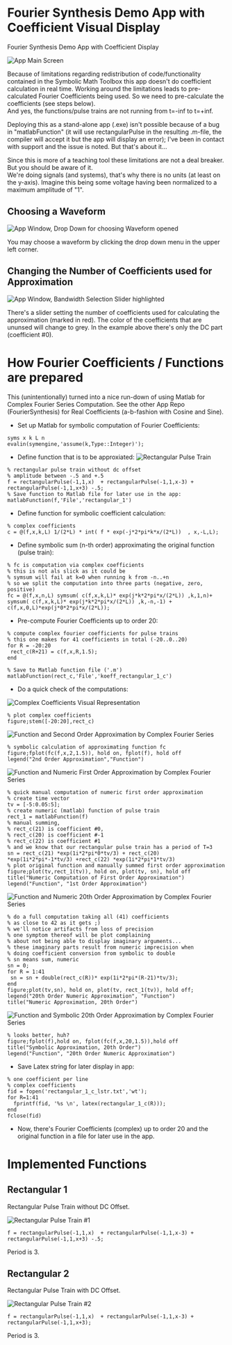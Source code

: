 # Fourier Synthesis Demo App with Coefficient Visual Display
Fourier Synthesis Demo App with Coefficient Display

![App Main Screen](app_screen.png)

Because of limitations regarding redistribution of code/functionality contained in the Symbolic Math Toolbox this app doesn't do coefficient calculation in real time. Working around the limitations leads to pre-calculated Fourier Coefficients being used. So we need to pre-calculate the coefficients (see steps below).  
And yes, the functions/pulse trains are not running from t=-inf to t=+inf. 

Deploying this as a stand-alone app (.exe) isn't possible because of a bug in "matlabFunction" (it will use rectangularPulse in the resulting .m-file, the compiler will accept it but the app will display an error); I've been in contact with support and the issue is noted. But that's about it...   

Since this is more of a teaching tool these limitations are not a deal breaker. But you should be aware of it.  
We're doing signals (and systems), that's why there is no units (at least on the y-axis). Imagine this being some voltage having been normalized to a maximum amplitude of "1".

## Choosing a Waveform
![App Window, Drop Down for choosing Waveform opened](app_screen_choose_waveform.png)

You may choose a waveform by clicking the drop down menu in the upper left corner.

## Changing the Number of Coefficients used for Approximation
![App Window, Bandwidth Selection Slider highlighted](app_screen_bw_slider.png)

There's a slider setting the number of coefficients used for calculating the approximation (marked in red). The color of  the coefficients that are ununsed will change to grey. In the example above there's only the DC part (coefficient #0). 


# How Fourier Coefficients / Functions are prepared 
This (unintentionally) turned into a nice run-down of using Matlab for Complex Fourier Series Computation. See the other App Repo (FourierSynthesis) for Real Coefficients (a-b-fashion with Cosine and Sine). 

- Set up Matlab for symbolic computation of Fourier Coefficients: 
```
syms x k L n
evalin(symengine,'assume(k,Type::Integer)');
```  
- Define function that is to be approxiated:
![Rectangular Pulse Train](rectangular_1.png)

```
% rectangular pulse train without dc offset
% amplitude between -.5 and +.5
f = rectangularPulse(-1,1,x)  + rectangularPulse(-1,1,x-3) + rectangularPulse(-1,1,x+3) -.5;
% Save function to Matlab file for later use in the app:
matlabFunction(f,'File','rectangular_1')
```

- Define function for symbolic coefficient calculation: 
```
% complex coefficients
c = @(f,x,k,L) 1/(2*L) * int( f * exp(-j*2*pi*k*x/(2*L))  , x,-L,L);
```

- Define symbolic sum (n-th order) approximating the original function (pulse train):
```
% fc is computation via complex coefficients
% this is not als slick as it could be 
% symsum will fail at k=0 when running k from -n..+n
% so we split the computation into three parts (negative, zero, positive)
fc = @(f,x,n,L) symsum( c(f,x,k,L)* exp(j*k*2*pi*x/(2*L)) ,k,1,n)+ symsum( c(f,x,k,L)* exp(j*k*2*pi*x/(2*L)) ,k,-n,-1) + c(f,x,0,L)*exp(j*0*2*pi*x/(2*L));
```

- Pre-compute Fourier Coefficients up to order 20:
```
% compute complex fourier coefficients for pulse trains
% this one makes for 41 coefficients in total (-20..0..20)
for R = -20:20
 rect_c(R+21) = c(f,x,R,1.5); 
end

% Save to Matlab function file ('.m')
matlabFunction(rect_c,'File','koeff_rectangular_1_c')
```

- Do a quick check of the computations:

![Complex Coefficients Visual Representation](rectangular_1_complex_coefficients.png)  
```
% plot complex coefficients 
figure;stem([-20:20],rect_c)
```

![Function and Second Order Approximation by Complex Fourier Series](rectangular_1_approx_2ndorder.png)  
```
% symbolic calculation of approximating function fc
figure;fplot(fc(f,x,2,1.5)), hold on, fplot(f), hold off
legend("2nd Order Approximation","Function")
```


![Function and Numeric First Order Approximation by Complex Fourier Series](rectangular_1_approx_1stOrderNumeric.png)  
```
% quick manual computation of numeric first order approximation
% create time vector
tv = [-5:0.05:5];
% create numeric (matlab) function of pulse train
rect_1 = matlabFunction(f)
% manual summing, 
% rect_c(21) is coefficient #0,
% rect_c(20) is coefficient #-1
% rect_c(22) is coefficient #1
% and we know that our rectangular pulse train has a period of T=3
sn = rect_c(21) *exp(1i*2*pi*0*tv/3) + rect_c(20) *exp(1i*2*pi*-1*tv/3) +rect_c(22) *exp(1i*2*pi*1*tv/3)
% plot original function and manually summed first order approximation
figure;plot(tv,rect_1(tv)), hold on, plot(tv, sn), hold off
title("Numeric Computation of First Order Approximation")
legend("Function", "1st Order Approximation")

```


![Function and Numeric 20th Order Approximation by Complex Fourier Series](rectangular_1_approx_20thOrderNumeric.png) 
```
% do a full computation taking all (41) coefficients
% as close to 42 as it gets ;)
% we'll notice artifacts from loss of precision
% one symptom thereof will be plot complaining
% about not being able to display imaginary arguments...
% these imaginary parts result from numeric imprecision when
% doing coefficient conversion from symbolic to double
% sn means sum, numeric
sn = 0;
for R = 1:41
 sn = sn + double(rect_c(R))* exp(1i*2*pi*(R-21)*tv/3);
end
figure;plot(tv,sn), hold on, plot(tv, rect_1(tv)), hold off;
legend("20th Order Numeric Approximation", "Function")
title("Numeric Approximation, 20th Order")
```

![Function and Symbolic 20th Order Approximation by Complex Fourier Series](rectangular_1_approx_20thOrderSymbolic.png) 
```
% looks better, huh?
figure;fplot(f),hold on, fplot(fc(f,x,20,1.5)),hold off
title("Symbolic Approximation, 20th Order")
legend("Function", "20th Order Numeric Approximation")
```

- Save Latex string for later display in app:
```
% one coefficient per line
% complex coefficients
fid = fopen('rectangular_1_c_lstr.txt','wt');
for R=1:41
  fprintf(fid, '%s \n', latex(rectangular_1_c(R)));
end
fclose(fid)
```

- Now, there's Fourier Coefficients (complex) up to order 20 and the original function in a file for later use in the app.

# Implemented Functions
## Rectangular 1
Rectangular Pulse Train without DC Offset.  

![Rectangular Pulse Train #1](rectangular_1.png)
```
f = rectangularPulse(-1,1,x)  + rectangularPulse(-1,1,x-3) + rectangularPulse(-1,1,x+3) -.5;
```
Period is 3.

## Rectangular 2
Rectangular Pulse Train with DC Offset.  

![Rectangular Pulse Train #2](rectangular_2.png)
```
f = rectangularPulse(-1,1,x)  + rectangularPulse(-1,1,x-3) + rectangularPulse(-1,1,x+3);
```
Period is 3.

